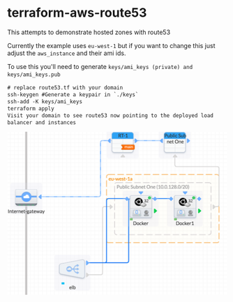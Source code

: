 # terraform-aws-route53

This attempts to demonstrate hosted zones with route53

Currently the example uses `eu-west-1` but if you want to change this just adjust the `aws_instance` and their ami ids.

To use this you'll need to generate `keys/ami_keys (private) and keys/ami_keys.pub`
```
# replace route53.tf with your domain
ssh-keygen #Generate a keypair in `./keys`
ssh-add -K keys/ami_keys
terraform apply
Visit your domain to see route53 now pointing to the deployed load balancer and instances
```

![pic](resources/pic.png)
